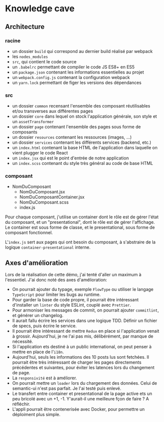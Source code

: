 # Knowledge cave

## Architecture

### racine

 - un dossier `build` qui correspond au dernier build réalisé par webpack
 - les `nodes_modules`
 - `src`, qui contient le code source
 - un `.babelrc` permettant de compiler le code JS ES8+ en ES5
 - un `package.json` contenant les informations essentielles au projet
 - un `webpack.config.js` contenant la configuration webpack
 - un `yarn.lock` permettant de figer les versions des dépendances

### src

  - un dossier `common` recensant l'ensemble des composant réutilisables et/ou transverses aux différentes pages
  - un dossier `core` dans lequel on stock l'application générale, son style et un `assetTransformer`
  - un dossier `page` contenant l'ensemble des pages sous forme de composants
  - un dossier `resources` contenant les ressources (images, ...)
  - un dossier `services` contenant les différents services (backend, etc.)
  - un `index.html` contenant la base HTML de l'application dans laquelle on vient plugger le code React
  - un `index.jsx` qui est le point d'entrée de notre application
  - un `index.scss` contenant du style très général au code de base HTML

### composant

  - NomDuComposant
    - NomDuComposant.jsx
    - NomDuComposantContainer.jsx
    - NomDuComposant.scss
    - index.js

Pour chaque composant, j'utilise un container dont le rôle est de gérer l'état du composant, et un "presentational", dont le rôle est de gérer l'affichage. Le container est sous forme de classe, et le presentational, sous forme de composant fonctionnel.

L'`index.js` sert aux pages qui ont besoin du composant, à s'abstraire de la logique `container-presentational` interne.

## Axes d'amélioration

Lors de la réalisation de cette démo, j'ai tenté d'aller un maximum à l'essentiel. J'ai donc noté des axes d'amélioration:

- On pourrait ajouter du typage, exemple `FlowType` ou utiliser le langage `TypeScript` pour limiter les bugs au runtime.
- Pour garder la base de code propre, il pourrait être intéressant d'installer un `linter` du style ESLint, couplé avec `Prettier`.
- Pour armoniser les messages de commit, on pourrait ajouter `commitlint`, et générer un changelog.
- Il aurait fallu écrire les services dans une logique TDD. Définir un fichier de specs, puis écrire le service.
- Il pourrait être intéressant de mettre `Redux` en place si l'application venait à grossir. Aujourd'hui, je ne l'ai pas mis, délibérément, par manque de nécessité.
- Si l'application ets destiné à un public international, on peut penser à mettre en place de l'`i18n`.
- Aujourd'hui, seuls les informations des 10 posts lus sont fetchées. Il pourrait être très intéressant de charger les pages directements précédentes et suivantes, pour éviter les latences lors du changement de page.
- La `responsivité` est à améliorer.
- On pourrait mettre un `loader` lors du chargement des données. Celui de semantic-ui n'est pas parfait. Je l'ai testé puis enlevé.
- Le transfert entre container et presentational de la page active ets un peu bricolé avec un +1, -1. Y'aurait-il une meilleure fçon de faire ? A réfléchir.
- L'appli pourrait être contenerisée avec Docker, pour permettre un déploiment plus simple.